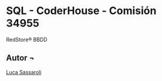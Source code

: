 # SQL - CoderHouse - Comisión 34955

RedStore® BBDD

## Autor ¬

[Luca Sassaroli](https://linktr.ee/luccasassa)